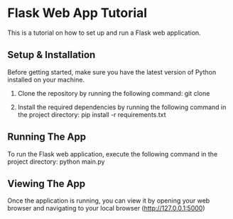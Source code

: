 # Flask Web App Tutorial

This is a tutorial on how to set up and run a Flask web application.

## Setup & Installation

Before getting started, make sure you have the latest version of Python installed on your machine.

1. Clone the repository by running the following command: git clone <repo-url>

2. Install the required dependencies by running the following command in the project directory: pip install -r requirements.txt

   
## Running The App

To run the Flask web application, execute the following command in the project directory: python main.py


## Viewing The App

Once the application is running, you can view it by opening your web browser and navigating to your local browser (http://127.0.0.1:5000)






